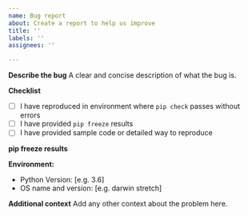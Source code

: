 ```yaml
---
name: Bug report
about: Create a report to help us improve
title: ''
labels: ''
assignees: ''

---
```


**Describe the bug**
A clear and concise description of what the bug is.

**Checklist**
- [ ] I have reproduced in environment where `pip check` passes without errors
- [ ] I have provided `pip freeze` results
- [ ] I have provided sample code or detailed way to reproduce

**pip freeze results**

**Environment:**
 - Python Version: [e.g. 3.6]
 - OS name and version: [e.g. darwin stretch]

**Additional context**
Add any other context about the problem here.
